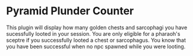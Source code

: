 # Pyramid Plunder Counter
This plugin will display how many golden chests and sarcophagi you have sucessfully looted in your session. You are only eligible for a pharaoh's sceptre if you successfully looted a chest or sarcophagus. You know that you have been successful when no npc spawned while you were looting.
